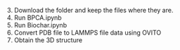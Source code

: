 
3. Download the folder and keep the files where they are. 
4. Run BPCA.ipynb
5. Run Biochar.ipynb
6. Convert PDB file to LAMMPS file data using OVITO
7. Obtain the 3D structure
